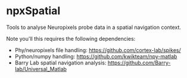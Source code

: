 # npxSpatial
Tools to analyse Neuropixels probe data in a spatial navigation context.

Note you'll this requires the following dependencies:
- Phy/neuropixels file handling: https://github.com/cortex-lab/spikes/
- Python/numpy handling: https://github.com/kwikteam/npy-matlab
- Barry Lab spatial navigation analysis: https://github.com/Barry-lab/Universal_Matlab
